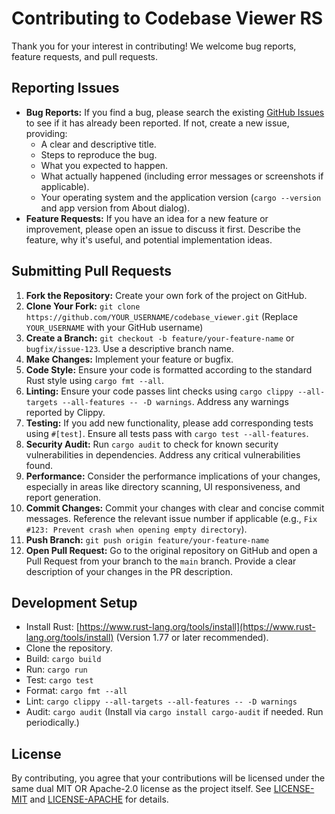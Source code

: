 # Contributing to Codebase Viewer RS

Thank you for your interest in contributing! We welcome bug reports, feature requests, and pull requests.

## Reporting Issues

* **Bug Reports:** If you find a bug, please search the existing [GitHub Issues](https://github.com/noahbclarkson/codebase_viewer/issues) to see if it has already been reported. If not, create a new issue, providing:
  * A clear and descriptive title.
  * Steps to reproduce the bug.
  * What you expected to happen.
  * What actually happened (including error messages or screenshots if applicable).
  * Your operating system and the application version (`cargo --version` and app version from About dialog).
* **Feature Requests:** If you have an idea for a new feature or improvement, please open an issue to discuss it first. Describe the feature, why it's useful, and potential implementation ideas.

## Submitting Pull Requests

1. **Fork the Repository:** Create your own fork of the project on GitHub.
2. **Clone Your Fork:** `git clone https://github.com/YOUR_USERNAME/codebase_viewer.git` (Replace `YOUR_USERNAME` with your GitHub username)
3. **Create a Branch:** `git checkout -b feature/your-feature-name` or `bugfix/issue-123`. Use a descriptive branch name.
4. **Make Changes:** Implement your feature or bugfix.
5. **Code Style:** Ensure your code is formatted according to the standard Rust style using `cargo fmt --all`.
6. **Linting:** Ensure your code passes lint checks using `cargo clippy --all-targets --all-features -- -D warnings`. Address any warnings reported by Clippy.
7. **Testing:** If you add new functionality, please add corresponding tests using `#[test]`. Ensure all tests pass with `cargo test --all-features`.
8. **Security Audit:** Run `cargo audit` to check for known security vulnerabilities in dependencies. Address any critical vulnerabilities found.
9. **Performance:** Consider the performance implications of your changes, especially in areas like directory scanning, UI responsiveness, and report generation.
10. **Commit Changes:** Commit your changes with clear and concise commit messages. Reference the relevant issue number if applicable (e.g., `Fix #123: Prevent crash when opening empty directory`).
9. **Push Branch:** `git push origin feature/your-feature-name`
10. **Open Pull Request:** Go to the original repository on GitHub and open a Pull Request from your branch to the `main` branch. Provide a clear description of your changes in the PR description.

## Development Setup

* Install Rust: [https://www.rust-lang.org/tools/install](https://www.rust-lang.org/tools/install) (Version 1.77 or later recommended).
* Clone the repository.
* Build: `cargo build`
* Run: `cargo run`
* Test: `cargo test`
* Format: `cargo fmt --all`
* Lint: `cargo clippy --all-targets --all-features -- -D warnings`
* Audit: `cargo audit` (Install via `cargo install cargo-audit` if needed. Run periodically.)

## License

By contributing, you agree that your contributions will be licensed under the same dual MIT OR Apache-2.0 license as the project itself. See [LICENSE-MIT](LICENSE-MIT) and [LICENSE-APACHE](LICENSE-APACHE) for details.
